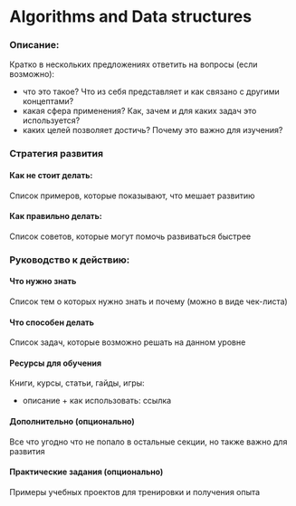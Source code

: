 # Algorithms and Data structures 
<!-- 
 * первая строка всего в виде '# Название концепта'
 * не изменяйте названия разделов и их порядок 
 * не удаляйте комментарии, они используются для парсинга
-->
<!--description content start-->
### Описание:
Кратко в нескольких предложениях ответить на вопросы (если возможно):
- что это такое? Что из себя представляет и как связано с другими концептами?   
- какая сфера применения? Как, зачем и для каких задач это используется?
- каких целей позволяет достичь? Почему это важно для изучения?
<!--description content end-->
### Стратегия развития
#### Как не стоит делать:
Список примеров, которые показывают, что мешает развитию
#### Как правильно делать:
Список советов, которые могут помочь развиваться быстрее

### Руководство к действию:
<!--knowledge content start-->
#### Что нужно знать
Список тем о которых нужно знать и почему (можно в виде чек-листа)
<!--knowledge content end-->
<!--competencies content start-->
#### Что способен делать
Список задач, которые возможно решать на данном уровне
<!--competencies content end-->
#### Ресурсы для обучения
Книги, курсы, статьи, гайды, игры:
- описание + как использовать: ссылка
#### Дополнительно (опционально)
Все что угодно что не попало в остальные секции, но также важно для развития
#### Практические задания (опционально)
Примеры учебных проектов для тренировки и получения опыта 

